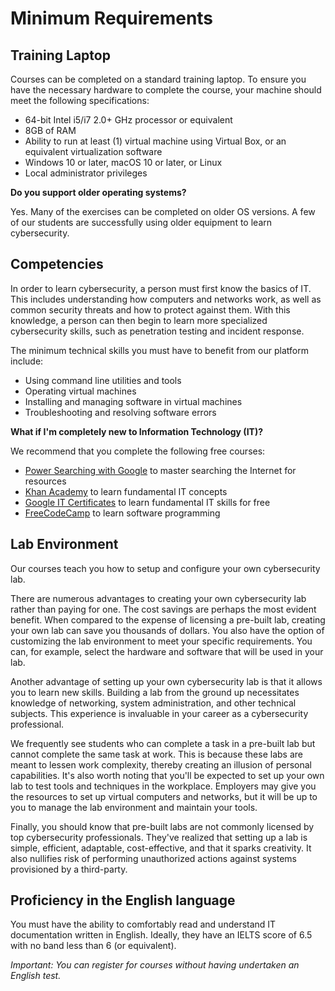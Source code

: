 # Minimum Requirements

## Training Laptop

Courses can be completed on a standard training laptop. To ensure you have the necessary hardware to complete the course, your machine should meet the following specifications:

- 64-bit Intel i5/i7 2.0+ GHz processor or equivalent
- 8GB of RAM
- Ability to run at least (1) virtual machine using Virtual Box, or an equivalent virtualization software
- Windows 10 or later, macOS 10 or later, or Linux
- Local administrator privileges

**Do you support older operating systems?**

Yes. Many of the exercises can be completed on older OS versions. A few of our students are successfully using older equipment to learn cybersecurity.

## Competencies

In order to learn cybersecurity, a person must first know the basics of IT. This includes understanding how computers and networks work, as well as common security threats and how to protect against them. With this knowledge, a person can then begin to learn more specialized cybersecurity skills, such as penetration testing and incident response.

The minimum technical skills you must have to benefit from our platform include:

- Using command line utilities and tools
- Operating virtual machines
- Installing and managing software in virtual machines
- Troubleshooting and resolving software errors

**What if I'm completely new to Information Technology (IT)?**

We recommend that you complete the following free courses:

- [Power Searching with Google](https://coursebuilder.withgoogle.com/sample/course) to master searching the Internet for resources
- [Khan Academy](https://www.khanacademy.org/computing) to learn fundamental IT concepts
- [Google IT Certificates](https://grow.google/certificates/it-support/#?modal_active=none) to learn fundamental IT skills for free
- [FreeCodeCamp](https://www.freecodecamp.org/) to learn software programming

## Lab Environment

Our courses teach you how to setup and configure your own cybersecurity lab.

There are numerous advantages to creating your own cybersecurity lab rather than paying for one. The cost savings are perhaps the most evident benefit. When compared to the expense of licensing a pre-built lab, creating your own lab can save you thousands of dollars. You also have the option of customizing the lab environment to meet your specific requirements. You can, for example, select the hardware and software that will be used in your lab.

Another advantage of setting up your own cybersecurity lab is that it allows you to learn new skills. Building a lab from the ground up necessitates knowledge of networking, system administration, and other technical subjects. This experience is invaluable in your career as a cybersecurity professional.

We frequently see students who can complete a task in a pre-built lab but cannot complete the same task at work. This is because these labs are meant to lessen work complexity, thereby creating an illusion of personal capabilities. It's also worth noting that you'll be expected to set up your own lab to test tools and techniques in the workplace. Employers may give you the resources to set up virtual computers and networks, but it will be up to you to manage the lab environment and maintain your tools.

Finally, you should know that pre-built labs are not commonly licensed by top cybersecurity professionals. They've realized that setting up a lab is simple, efficient, adaptable, cost-effective, and that it sparks creativity. It also nullifies risk of performing unauthorized actions against systems provisioned by a third-party.

## Proficiency in the English language

You must have the ability to comfortably read and understand IT documentation written in English. Ideally, they have an IELTS score of 6.5 with no band less than 6 (or equivalent).

*Important: You can register for courses without having undertaken an English test.*